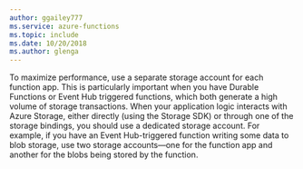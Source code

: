 ```yaml
---
author: ggailey777
ms.service: azure-functions
ms.topic: include
ms.date: 10/20/2018
ms.author: glenga
---
```


To maximize performance, use a separate storage account for each function app. This is particularly important when you have Durable Functions or Event Hub triggered functions, which both generate a high volume of storage transactions. When your application logic interacts with Azure Storage, either directly (using the Storage SDK) or through one of the storage bindings, you should use a dedicated storage account. For example, if you have an Event Hub-triggered function writing some data to blob storage, use two storage accounts&mdash;one for the function app and another for the blobs being stored by the function.